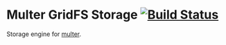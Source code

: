 # Multer GridFS Storage [![Build Status](https://travis-ci.org/arjandepooter/multer-gridfs.svg?branch=master)](https://travis-ci.org/arjandepooter/multer-gridfs)

Storage engine for [multer](https://github.com/expressjs/multer).
